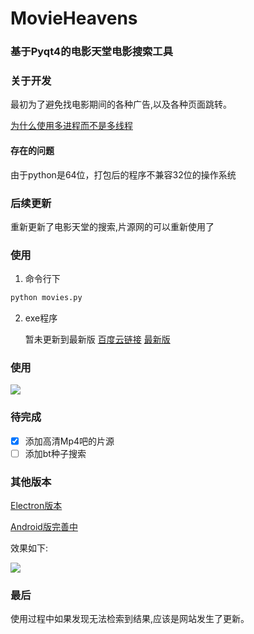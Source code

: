 # MovieHeavens
### 基于Pyqt4的电影天堂电影搜索工具

### 关于开发
最初为了避免找电影期间的各种广告,以及各种页面跳转。<p>
[为什么使用多进程而不是多线程](http://www.360doc.com/content/16/0415/17/1317564_550896090.shtml)

#### 存在的问题
由于python是64位，打包后的程序不兼容32位的操作系统

### 后续更新
重新更新了电影天堂的搜索,片源网的可以重新使用了

### 使用
1. 命令行下
```python
python movies.py
```
2. exe程序 <p>暂未更新到最新版
[百度云链接](http://pan.baidu.com/s/1pLTJpkZ)
[最新版](https://pan.baidu.com/s/1miEXVG8)

### 使用
![](http://ww2.sinaimg.cn/large/d9e82fa4jw1f7nembhbr1g20dq09nna1.gif)

### 待完成
- [x] 添加高清Mp4吧的片源
- [ ] 添加bt种子搜索

### 其他版本
[Electron版本](https://github.com/lt94/electron-searchMovies)<p>
[Android版完善中](https://github.com/lt94/Android/tree/master/SearchMovies)<p>
效果如下:<p>
![](http://ww1.sinaimg.cn/large/d9e82fa4jw1f7nbrv5awxg207i0dcdka.gif)
### 最后
使用过程中如果发现无法检索到结果,应该是网站发生了更新。<p>


